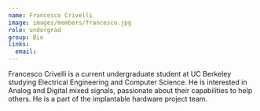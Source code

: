```yaml
---
name: Francesco Crivelli
image: images/members/francesco.jpg
role: undergrad
group: Bio
links:
  email: 
---
```


Francesco Crivelli is a current undergraduate student at UC Berkeley studying Electrical Engineering and Computer Science. He is interested in Analog and Digital mixed signals, passionate about their capabilities to help others. He is a part of the implantable hardware project team.
